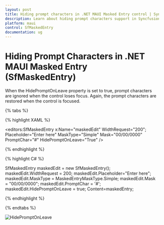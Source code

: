 ```yaml
---
layout: post
title: Hiding prompt characters in .NET MAUI Masked Entry control | Syncfusion
description: Learn about hiding prompt characters support in Syncfusion .NET MAUI Masked Entry (SfMaskedEntry) control and more.
platform: maui
control: SfMaskedEntry
documentation: ug
---
```


# Hiding Prompt Characters in .NET MAUI Masked Entry (SfMaskedEntry)

When the HidePromptOnLeave property is set to true, prompt characters are ignored when the control loses focus. Again, the prompt characters are restored when the control is focused.

{% tabs %}

{% highlight XAML %}

<editors:SfMaskedEntry x:Name="maskedEdit" 
                       WidthRequest="200";
                       Placeholder="Enter here"
                       MaskType="Simple"
                       Mask="00/00/0000" 
                       PromptChar="#"
                       HidePromptOnLeave="True" />

{% endhighlight %}

{% highlight C# %}

SfMaskedEntry maskedEdit = new SfMaskedEntry();
maskedEdit.WidthRequest = 200;
maskedEdit.Placeholder="Enter here";
maskedEdit.MaskType = MaskedEntryMaskType.Simple;
maskedEdit.Mask = "00/00/0000";
maskedEdit.PromptChar = '#';
maskedEdit.HidePromptOnLeave = true;
Content=maskedEntry;

{% endhighlight %}

{% endtabs %}

![HidePromptOnLeave](MaskedEntry_Images/maui_masked_entry_HidePromptOnLeave.gif)